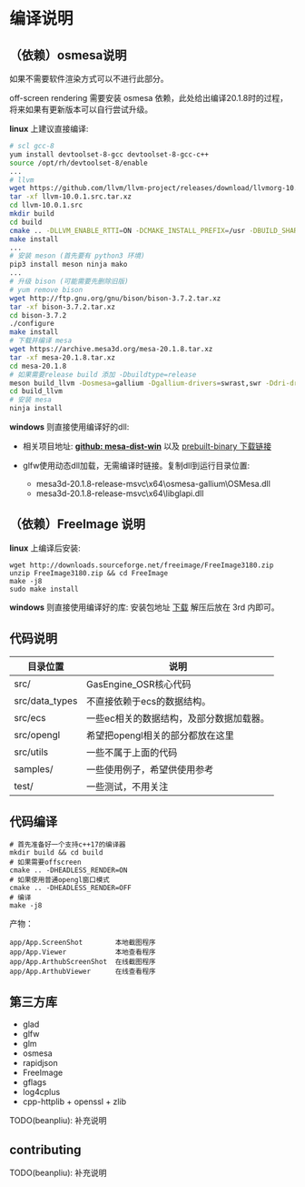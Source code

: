 # 编译说明
## （依赖）osmesa说明

如果不需要软件渲染方式可以不进行此部分。

off-screen rendering 需要安装 osmesa 依赖，此处给出编译20.1.8时的过程，将来如果有更新版本可以自行尝试升级。

**linux** 上建议直接编译:

``` sh
# scl gcc-8
yum install devtoolset-8-gcc devtoolset-8-gcc-c++
source /opt/rh/devtoolset-8/enable 
...
# llvm
wget https://github.com/llvm/llvm-project/releases/download/llvmorg-10.0.1/llvm-10.0.1.src.tar.xz
tar -xf llvm-10.0.1.src.tar.xz
cd llvm-10.0.1.src
mkdir build
cd build
cmake .. -DLLVM_ENABLE_RTTI=ON -DCMAKE_INSTALL_PREFIX=/usr -DBUILD_SHARED_LIBS=ON -DCMAKE_BUILD_TYPE=Release
make install
...
# 安装 meson (首先要有 python3 环境)
pip3 install meson ninja mako
...
# 升级 bison (可能需要先删除旧版)
# yum remove bison 
wget http://ftp.gnu.org/gnu/bison/bison-3.7.2.tar.xz
tar -xf bison-3.7.2.tar.xz
cd bison-3.7.2
./configure
make install
# 下载并编译 mesa
wget https://archive.mesa3d.org/mesa-20.1.8.tar.xz
tar -xf mesa-20.1.8.tar.xz
cd mesa-20.1.8
# 如果需要release build 添加 -Dbuildtype=release
meson build_llvm -Dosmesa=gallium -Dgallium-drivers=swrast,swr -Ddri-drivers=[] -Dvulkan-drivers=[] -Dprefix=/usr -Dplatforms=surfaceless,drm -Dglx=disabled
cd build_llvm
# 安装 mesa
ninja install
```

**windows** 则直接使用编译好的dll:

* 相关项目地址: [**github: mesa-dist-win**](https://github.com/pal1000/mesa-dist-win/releases)  以及 [prebuilt-binary 下载链接](https://github.com/pal1000/mesa-dist-win/releases/download/20.1.8/mesa3d-20.1.8-release-msvc.7z)

* glfw使用动态dll加载，无需编译时链接。复制dll到运行目录位置: 
    * mesa3d-20.1.8-release-msvc\x64\osmesa-gallium\OSMesa.dll
    * mesa3d-20.1.8-release-msvc\x64\libglapi.dll

## （依赖）FreeImage 说明

**linux** 上编译后安装:
```
wget http://downloads.sourceforge.net/freeimage/FreeImage3180.zip
unzip FreeImage3180.zip && cd FreeImage
make -j8
sudo make install
```

**windows** 则直接使用编译好的库:
安装包地址 [下载](http://downloads.sourceforge.net/freeimage/FreeImage3180Win32Win64.zip)
解压后放在 3rd 内即可。

## 代码说明

|目录位置|说明|
|-|-|
| src/           | GasEngine_OSR核心代码|
| src/data_types | 不直接依赖于ecs的数据结构。|
| src/ecs        | 一些ec相关的数据结构，及部分数据加载器。|
| src/opengl     | 希望把opengl相关的部分都放在这里|
| src/utils      | 一些不属于上面的代码|
| samples/       | 一些使用例子，希望供使用参考 |
| test/          | 一些测试，不用关注 |

## 代码编译

```
# 首先准备好一个支持c++17的编译器
mkdir build && cd build
# 如果需要offscreen
cmake .. -DHEADLESS_RENDER=ON
# 如果使用普通opengl窗口模式
cmake .. -DHEADLESS_RENDER=OFF
# 编译
make -j8

```

产物：

```
app/App.ScreenShot        本地截图程序
app/App.Viewer            本地查看程序
app/App.ArthubScreenShot  在线截图程序
app/App.ArthubViewer      在线查看程序
```

## 第三方库

* glad
* glfw
* glm
* osmesa
* rapidjson
* FreeImage
* gflags
* log4cplus
* cpp-httplib + openssl + zlib

TODO(beanpliu): 补充说明

## contributing

TODO(beanpliu): 补充说明
